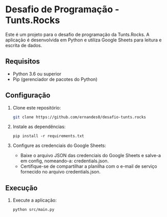 # Desafio de Programação - Tunts.Rocks

Este é um projeto para o desafio de programação da Tunts.Rocks. A aplicação é desenvolvida em Python e utiliza Google Sheets para leitura e escrita de dados.

## Requisitos

- Python 3.6 ou superior
- Pip (gerenciador de pacotes do Python)

## Configuração

1. Clone este repositório:
    ```bash
    git clone https://github.com/ernandes0/desafio-tunts.rocks
    ```

2. Instale as dependências:
    ```
    pip install -r requirements.txt
    ```

3. Configure as credenciais do Google Sheets:
    - Baixe o arquivo JSON das credenciais do Google Sheets e salve-a em config, nomeando-a: credentials.json.
    - Certifique-se de compartilhar a planilha com o e-mail de serviço fornecido no arquivo credentials.json.

## Execução

1. Execute a aplicação:
    ```
    python src/main.py
    ```
